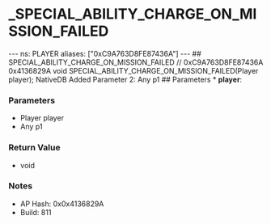 # _SPECIAL_ABILITY_CHARGE_ON_MISSION_FAILED

--- ns: PLAYER aliases: ["0xC9A763D8FE87436A"] --- ## SPECIAL_ABILITY_CHARGE_ON_MISSION_FAILED  // 0xC9A763D8FE87436A 0x4136829A void SPECIAL_ABILITY_CHARGE_ON_MISSION_FAILED(Player player);  NativeDB Added Parameter 2: Any p1  ## Parameters * **player**:

### Parameters
* Player player
* Any p1

### Return Value
* void

### Notes
* AP Hash: 0x0x4136829A
* Build: 811

